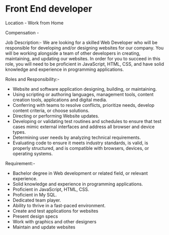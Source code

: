 # Front End developer

Location - Work from Home

Compensation - 

Job Description:- We are looking for a skilled Web Developer who will be responsible for developing and/or designing websites for our company. You will be working alongside a team of other developers in creating, maintaining, and updating our websites. In order for you to succeed in this role, you will need to be proficient in JavaScript, HTML, CSS, and have solid knowledge and experience in programming applications.

Roles and Responsibility:-

* Website and software application designing, building, or maintaining.
* Using scripting or authoring languages, management tools, content creation tools, applications and digital media.
* Conferring with teams to resolve conflicts, prioritize needs, develop content criteria, or choose solutions.
* Directing or performing Website updates.
* Developing or validating test routines and schedules to ensure that test cases mimic external interfaces and address all browser and device types.
* Determining user needs by analyzing technical requirements.
* Evaluating code to ensure it meets industry standards, is valid, is properly structured, and is compatible with browsers, devices, or operating systems.

Requirement:-

* Bachelor degree in Web development or related field, or relevant experience.
* Solid knowledge and experience in programming applications.
* Proficient in JavaScript, HTML, CSS.
* Proficient in My SQL.
* Dedicated team player.
* Ability to thrive in a fast-paced environment.
* Create and test applications for websites
* Present design specs
* Work with graphics and other designers
* Maintain and update websites

